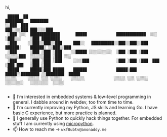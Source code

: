 hi,
```
 █████  ██                                                        ████████   ████████           
░░███  ███                                                       ███░░░░███ ███░░░░███          
 ░███ ░░░  █████████████       █████             █████████████  ░░░    ░███░░░    ░███ ████████ 
 ░███     ░░███░░███░░███     ███░░   ██████████░░███░░███░░███    ██████░    ██████░ ░░███░░███
 ░███      ░███ ░███ ░███    ░░█████ ░░░░░░░░░░  ░███ ░███ ░███   ░░░░░░███  ░░░░░░███ ░███ ░░░ 
 ░███      ░███ ░███ ░███     ░░░░███            ░███ ░███ ░███  ███   ░███ ███   ░███ ░███     
 █████     █████░███ █████    ██████             █████░███ █████░░████████ ░░████████  █████    
░░░░░     ░░░░░ ░░░ ░░░░░    ░░░░░░             ░░░░░ ░░░ ░░░░░  ░░░░░░░░   ░░░░░░░░  ░░░░░     
                                                                                                                                      
```

- 👀 I’m interested in embedded systems & low-level programming in general. I dabble around in webdev, too from time to time.
- 🌱 I’m currently improving my Python, JS skills and learning Go. I have basic C experience, but more practice is planned.  
- 🔧 I generally use Python to quickly hack things together. For embedded stuff I am currently using [micropython](https://micropython.org/).  
- 📫 How to reach me -> `wxf0ubtv@anonaddy.me`

<!---
s-m33r/s-m33r is a ✨ special ✨ repository because its `README.md` (this file) appears on your GitHub profile.
You can click the Preview link to take a look at your changes.
--->
